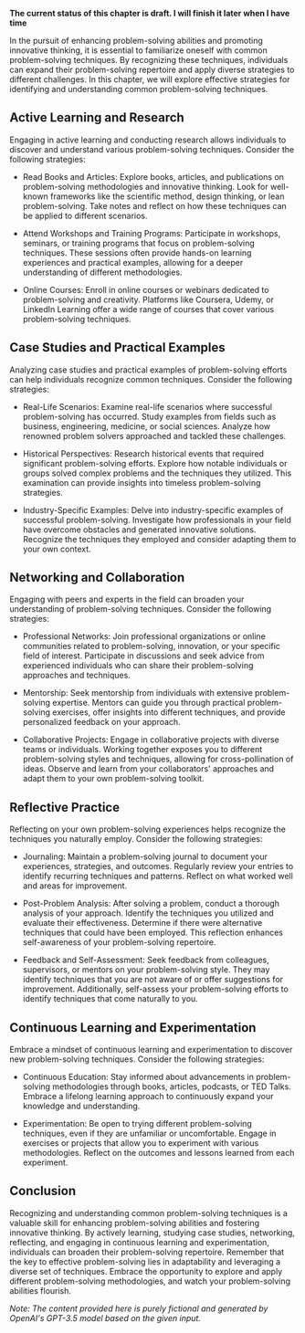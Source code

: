 **The current status of this chapter is draft. I will finish it later when I have time**

In the pursuit of enhancing problem-solving abilities and promoting innovative thinking, it is essential to familiarize oneself with common problem-solving techniques. By recognizing these techniques, individuals can expand their problem-solving repertoire and apply diverse strategies to different challenges. In this chapter, we will explore effective strategies for identifying and understanding common problem-solving techniques.

Active Learning and Research
----------------------------

Engaging in active learning and conducting research allows individuals to discover and understand various problem-solving techniques. Consider the following strategies:

* Read Books and Articles: Explore books, articles, and publications on problem-solving methodologies and innovative thinking. Look for well-known frameworks like the scientific method, design thinking, or lean problem-solving. Take notes and reflect on how these techniques can be applied to different scenarios.

* Attend Workshops and Training Programs: Participate in workshops, seminars, or training programs that focus on problem-solving techniques. These sessions often provide hands-on learning experiences and practical examples, allowing for a deeper understanding of different methodologies.

* Online Courses: Enroll in online courses or webinars dedicated to problem-solving and creativity. Platforms like Coursera, Udemy, or LinkedIn Learning offer a wide range of courses that cover various problem-solving techniques.

Case Studies and Practical Examples
-----------------------------------

Analyzing case studies and practical examples of problem-solving efforts can help individuals recognize common techniques. Consider the following strategies:

* Real-Life Scenarios: Examine real-life scenarios where successful problem-solving has occurred. Study examples from fields such as business, engineering, medicine, or social sciences. Analyze how renowned problem solvers approached and tackled these challenges.

* Historical Perspectives: Research historical events that required significant problem-solving efforts. Explore how notable individuals or groups solved complex problems and the techniques they utilized. This examination can provide insights into timeless problem-solving strategies.

* Industry-Specific Examples: Delve into industry-specific examples of successful problem-solving. Investigate how professionals in your field have overcome obstacles and generated innovative solutions. Recognize the techniques they employed and consider adapting them to your own context.

Networking and Collaboration
----------------------------

Engaging with peers and experts in the field can broaden your understanding of problem-solving techniques. Consider the following strategies:

* Professional Networks: Join professional organizations or online communities related to problem-solving, innovation, or your specific field of interest. Participate in discussions and seek advice from experienced individuals who can share their problem-solving approaches and techniques.

* Mentorship: Seek mentorship from individuals with extensive problem-solving expertise. Mentors can guide you through practical problem-solving exercises, offer insights into different techniques, and provide personalized feedback on your approach.

* Collaborative Projects: Engage in collaborative projects with diverse teams or individuals. Working together exposes you to different problem-solving styles and techniques, allowing for cross-pollination of ideas. Observe and learn from your collaborators' approaches and adapt them to your own problem-solving toolkit.

Reflective Practice
-------------------

Reflecting on your own problem-solving experiences helps recognize the techniques you naturally employ. Consider the following strategies:

* Journaling: Maintain a problem-solving journal to document your experiences, strategies, and outcomes. Regularly review your entries to identify recurring techniques and patterns. Reflect on what worked well and areas for improvement.

* Post-Problem Analysis: After solving a problem, conduct a thorough analysis of your approach. Identify the techniques you utilized and evaluate their effectiveness. Determine if there were alternative techniques that could have been employed. This reflection enhances self-awareness of your problem-solving repertoire.

* Feedback and Self-Assessment: Seek feedback from colleagues, supervisors, or mentors on your problem-solving style. They may identify techniques that you are not aware of or offer suggestions for improvement. Additionally, self-assess your problem-solving efforts to identify techniques that come naturally to you.

Continuous Learning and Experimentation
---------------------------------------

Embrace a mindset of continuous learning and experimentation to discover new problem-solving techniques. Consider the following strategies:

* Continuous Education: Stay informed about advancements in problem-solving methodologies through books, articles, podcasts, or TED Talks. Embrace a lifelong learning approach to continuously expand your knowledge and understanding.

* Experimentation: Be open to trying different problem-solving techniques, even if they are unfamiliar or uncomfortable. Engage in exercises or projects that allow you to experiment with various methodologies. Reflect on the outcomes and lessons learned from each experiment.

Conclusion
----------

Recognizing and understanding common problem-solving techniques is a valuable skill for enhancing problem-solving abilities and fostering innovative thinking. By actively learning, studying case studies, networking, reflecting, and engaging in continuous learning and experimentation, individuals can broaden their problem-solving repertoire. Remember that the key to effective problem-solving lies in adaptability and leveraging a diverse set of techniques. Embrace the opportunity to explore and apply different problem-solving methodologies, and watch your problem-solving abilities flourish.

*Note: The content provided here is purely fictional and generated by OpenAI's GPT-3.5 model based on the given input.*
